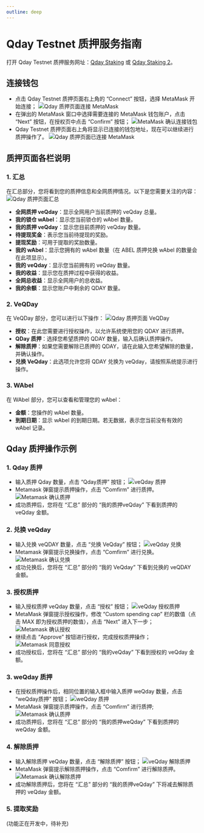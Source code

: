 ```yaml
---
outline: deep
---
```


# Qday Testnet 质押服务指南

打开 Qday Testnet 质押服务网址：[Qday Staking](https://testnet-defi.qday.info/QdayStaking) 或 [Qday Staking 2](https://testnet-defi.abelqday.io/QdayStaking)。

## 连接钱包

- 点击 Qday Testnet 质押页面右上角的 “Connect” 按钮，选择 MetaMask 开始连接；
  ![Qday 质押页面连接 MetaMask](/qday-testnet/abel-faucet/connect-metamask-wallet1.png)<br>
- 在弹出的 MetaMask 窗口中选择需要连接的 MetaMask 钱包账户，点击 “Next” 按钮，在授权页中点击 “Confirm” 按钮；
  ![MetaMask 确认连接钱包](/qday-testnet/abel-faucet/connect-metamask-wallet2.png)<br>
- Qday Testnet 质押页面右上角将显示已连接的钱包地址，现在可以继续进行质押操作了。
  ![Qday 质押页面已连接 MetaMask](/qday-testnet/abel-faucet/connect-metamask-wallet3.png)

## 质押页面各栏说明

### 1. 汇总

在汇总部分，您将看到您的质押信息和全网质押情况。以下是您需要关注的内容：
![Qday 质押页面汇总](/qday-testnet/dapp/qday-staking-summary.png)

- **全网质押 veQday**：显示全网用户当前质押的 veQday 总量。
- **我的锁仓 wAbel**：显示您当前锁仓的 wAbel 数量。
- **我的质押 veQday**：显示您目前质押的 veQday 数量。
- **待提现奖金**：表示您当前待提现的奖励。
- **提现奖励**：可用于提取的奖励数量。
- **我的 wAbel**：显示您拥有的 wAbel 数量（在 ABEL 质押兑换 wAbel 的数量会在此项显示）。
- **我的 veQday**：显示您当前拥有的 veQday 数量。
- **我的收益**：显示您在质押过程中获得的收益。
- **全网总收益**：显示全网用户的总收益。
- **我的余额**：显示您账户中剩余的 QDAY 数量。

### 2. VeQDay

在 VeQDay 部分，您可以进行以下操作：
![Qday 质押页面 VeQDay](/qday-testnet/dapp/qday-staking-veqday.png)

- **授权**：在此您需要进行授权操作，以允许系统使用您的 QDAY 进行质押。
- **QDay 质押**：选择您希望质押的 QDAY 数量，输入后确认质押操作。
- **解除质押**：如果您需要解除已质押的 QDAY，请在此输入您希望解除的数量，并确认操作。
- **兑换 VeQday**：此选项允许您将 QDAY 兑换为 veQday，请按照系统提示进行操作。

### 3. WAbel

在 WAbel 部分，您可以查看和管理您的 wAbel：

- **金额**：您操作的 wAbel 数量。
- **到期日期**：显示 wAbel 的到期日期。若无数据，表示您当前没有有效的 wAbel 记录。

## Qday 质押操作示例

### 1. Qday 质押

- 输入质押 Qday 数量，点击 “Qday质押” 按钮；
  ![veQday 质押](/qday-testnet/dapp/qday-staking-input-qday.png)<br>
- Metamask 弹窗提示质押操作，点击 “Comfirm” 进行质押。
  ![Metamask 确认质押](/qday-testnet/dapp/metamask-confirm-qday-staking.png)<br>
- 成功质押后，您将在 “汇总” 部分的 “我的质押veQday” 下看到质押的 veQday 金额。

### 2. 兑换 veQday

- 输入兑换 veQDAY 数量，点击 “兑换 VeQday” 按钮；
  ![veQday 兑换](/qday-testnet/dapp/qday-staking-exchange-veqday.png)<br>
- Metamask 弹窗提示兑换操作，点击 “Comfirm” 进行兑换。
  ![Metamask 确认兑换](/qday-testnet/dapp/metamask-confirm-veqday-exchange.png)<br>
- 成功兑换后，您将在 “汇总” 部分的 “我的 VeQday” 下看到兑换的 veQDAY 金额。

### 3. 授权质押

- 输入授权质押 veQday 数量，点击 “授权” 按钮；
  ![veQday 授权质押](/qday-testnet/dapp/qday-staking-input-authorized-veqday.png)<br>
- MetaMask 弹窗提示授权操作，修改 “Custom spending cap” 栏的数值（点击 MAX 即为授权质押的数值），点击 “Next” 进入下一步；
  ![Metamask 确认授权](/qday-testnet/dapp/metamask-confirm-authorized-veqday1.png)<br>
- 继续点击 “Approve” 按钮进行授权，完成授权质押操作；
  ![Metamask 同意授权](/qday-testnet/dapp/metamask-confirm-authorized-veqday2.png)<br>
- 成功授权后，您将在 “汇总” 部分的 “我的veQday” 下看到授权的 veQday 金额。


### 3. weQday 质押

- 在授权质押操作后，相同位置的输入框中输入质押 weQday 数量，点击 “weQday质押” 按钮；
  ![weQday 质押](/qday-testnet/dapp/qday-staking-input-weqday.png)<br>
- MetaMask 弹窗提示质押操作，点击 “Comfirm” 进行质押;
  ![Metamask 确认质押](/qday-testnet/dapp/metamask-confirm-weqday-staking.png)<br>
- 成功质押后，您将在 “汇总” 部分的 “我的质押weQday” 下看到质押的 weQday 金额。

### 4. 解除质押

- 输入解除质押 veQday 数量，点击 “解除质押” 按钮；
  ![veQday 解除质押](/qday-testnet/dapp/qday-staking-input-unStaking.png)<br>
- MetaMask 弹窗提示解除质押操作，点击 “Comfirm” 进行解除质押。
  ![Metamask 确认解除质押](/qday-testnet/dapp/metamask-confirm-unStaking.png)<br>
- 成功解除质押后，您将在 “汇总” 部分的 “我的质押veQday” 下将减去解除质押的 veQday 金额。

### 5. 提取奖励

(功能正在开发中，待补充)